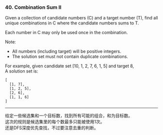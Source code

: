 ### 40. Combination Sum II

Given a collection of candidate numbers (C) and a target number (T), find all unique combinations in C where the candidate numbers sums to T.

Each number in C may only be used once in the combination.

Note:    
- All numbers (including target) will be positive integers.
- The solution set must not contain duplicate combinations.

For example, given candidate set [10, 1, 2, 7, 6, 1, 5] and target 8,     
A solution set is:     

	[
	  [1, 7],
	  [1, 2, 5],
	  [2, 6],
	  [1, 1, 6]
	]

* * *

给定一些候选集和一个目标数，找到所有可能的组合，和为目标数。   
这次的规则是候选集里的每个数最多只能被使用1次。    
还是DFS深度优先查找，不过要注意去重的判断。    


